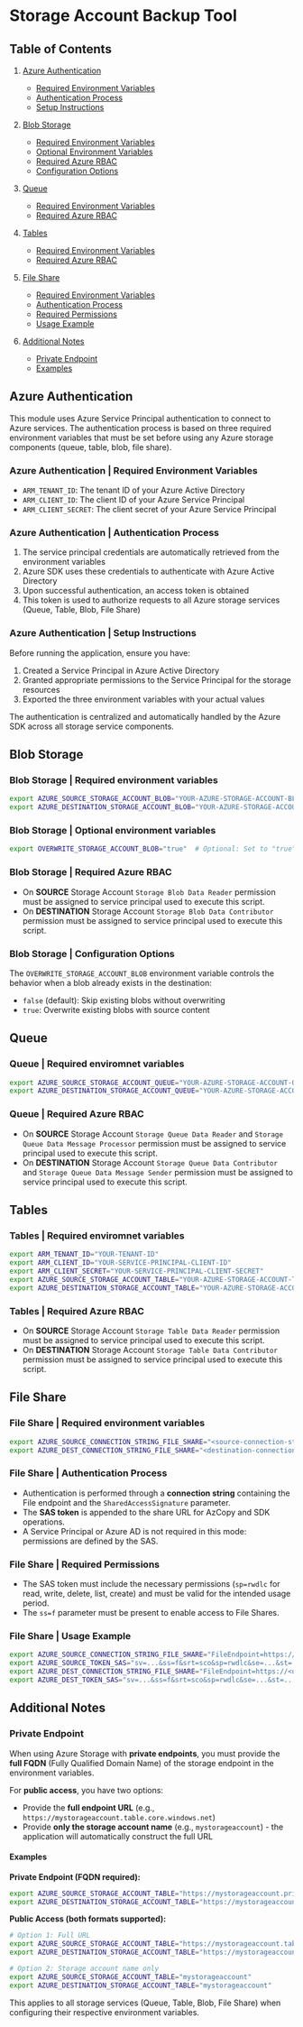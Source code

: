 # Storage Account Backup Tool

## Table of Contents

1. [Azure Authentication](#azure-authentication)

    - [Required Environment Variables](#azure-authentication--required-environment-variables)
    - [Authentication Process](#azure-authentication--authentication-process)
    - [Setup Instructions](#azure-authentication--setup-instructions)

2. [Blob Storage](#blob-storage)

    - [Required Environment Variables](#blob-storage--required-environment-variables)
    - [Optional Environment Variables](#blob-storage--optional-environment-variables)
    - [Required Azure RBAC](#blob-storage--required-azure-rbac)
    - [Configuration Options](#blob-storage--configuration-options)

3. [Queue](#queue)

    - [Required Environment Variables](#queue--required-enviromnet-variables)
    - [Required Azure RBAC](#queue--required-azure-rbac)

4. [Tables](#tables)

    - [Required Environment Variables](#tables--required-enviromnet-variables)
    - [Required Azure RBAC](#tables--required-azure-rbac)

5. [File Share](#file-share)

    - [Required Environment Variables](#file-share--required-environment-variables)
    - [Authentication Process](#file-share--authentication-process)
    - [Required Permissions](#file-share--required-permissions)
    - [Usage Example](#file-share--usage-example)

6. [Additional Notes](#additional-notes)

    - [Private Endpoint](#private-endpoint)
    - [Examples](#examples)

## Azure Authentication

This module uses Azure Service Principal authentication to connect to Azure services. The authentication process is based on three required environment variables that must be set before using any Azure storage components (queue, table, blob, file share).

### Azure Authentication | Required Environment Variables

- `ARM_TENANT_ID`: The tenant ID of your Azure Active Directory
- `ARM_CLIENT_ID`: The client ID of your Azure Service Principal
- `ARM_CLIENT_SECRET`: The client secret of your Azure Service Principal

### Azure Authentication | Authentication Process

1. The service principal credentials are automatically retrieved from the environment variables
2. Azure SDK uses these credentials to authenticate with Azure Active Directory
3. Upon successful authentication, an access token is obtained
4. This token is used to authorize requests to all Azure storage services (Queue, Table, Blob, File Share)

### Azure Authentication | Setup Instructions

Before running the application, ensure you have:

1. Created a Service Principal in Azure Active Directory
2. Granted appropriate permissions to the Service Principal for the storage resources
3. Exported the three environment variables with your actual values

The authentication is centralized and automatically handled by the Azure SDK across all storage service components.

## Blob Storage

### Blob Storage | Required environment variables

```bash
export AZURE_SOURCE_STORAGE_ACCOUNT_BLOB="YOUR-AZURE-STORAGE-ACCOUNT-BLOB-NAME-OR-URL"
export AZURE_DESTINATION_STORAGE_ACCOUNT_BLOB="YOUR-AZURE-STORAGE-ACCOUNT-BLOB-NAME-OR-URL"
```

### Blob Storage | Optional environment variables

```bash
export OVERWRITE_STORAGE_ACCOUNT_BLOB="true"  # Optional: Set to "true" to overwrite existing blobs.
```

### Blob Storage | Required Azure RBAC

- On **SOURCE** Storage Account `Storage Blob Data Reader` permission must be assigned to service principal used to execute this script.
- On **DESTINATION** Storage Account `Storage Blob Data Contributor` permission must be assigned to service principal used to execute this script.

### Blob Storage | Configuration Options

The `OVERWRITE_STORAGE_ACCOUNT_BLOB` environment variable controls the behavior when a blob already exists in the destination:

- `false` (default): Skip existing blobs without overwriting
- `true`: Overwrite existing blobs with source content

## Queue

### Queue | Required enviromnet variables

```bash
export AZURE_SOURCE_STORAGE_ACCOUNT_QUEUE="YOUR-AZURE-STORAGE-ACCOUNT-QUEUE-NAME-OR-URL"
export AZURE_DESTINATION_STORAGE_ACCOUNT_QUEUE="YOUR-AZURE-STORAGE-ACCOUNT-QUEUE-NAME-OR-URL"
```

### Queue | Required Azure RBAC

- On **SOURCE** Storage Account `Storage Queue Data Reader` and `Storage Queue Data Message Processor` permission must be assigned to service principal used to execute this script.
- On **DESTINATION** Storage Account `Storage Queue Data Contributor` and `Storage Queue Data Message Sender` permission must be assigned to service principal used to execute this script.

## Tables

### Tables | Required enviromnet variables

```bash
export ARM_TENANT_ID="YOUR-TENANT-ID"
export ARM_CLIENT_ID="YOUR-SERVICE-PRINCIPAL-CLIENT-ID"
export ARM_CLIENT_SECRET="YOUR-SERVICE-PRINCIPAL-CLIENT-SECRET"
export AZURE_SOURCE_STORAGE_ACCOUNT_TABLE="YOUR-AZURE-STORAGE-ACCOUNT-TABLE-NAME-OR-URL"
export AZURE_DESTINATION_STORAGE_ACCOUNT_TABLE="YOUR-AZURE-STORAGE-ACCOUNT-TABLE-NAME-OR-URL"
```

### Tables | Required Azure RBAC

- On **SOURCE** Storage Account `Storage Table Data Reader` permission must be assigned to service principal used to execute this script.
- On **DESTINATION** Storage Account `Storage Table Data Contributor` permission must be assigned to service principal used to execute this script.

## File Share

### File Share | Required environment variables

```bash
export AZURE_SOURCE_CONNECTION_STRING_FILE_SHARE="<source-connection-string-with-SAS>"
export AZURE_DEST_CONNECTION_STRING_FILE_SHARE="<destination-connection-string-with-SAS>"
```

### File Share | Authentication Process

- Authentication is performed through a **connection string** containing the File endpoint and the `SharedAccessSignature` parameter.
- The **SAS token** is appended to the share URL for AzCopy and SDK operations.
- A Service Principal or Azure AD is not required in this mode: permissions are defined by the SAS.

### File Share | Required Permissions

- The SAS token must include the necessary permissions (`sp=rwdlc` for read, write, delete, list, create) and must be valid for the intended usage period.
- The `ss=f` parameter must be present to enable access to File Shares.

### File Share | Usage Example

```bash
export AZURE_SOURCE_CONNECTION_STRING_FILE_SHARE="FileEndpoint=https://<sourceaccount>.file.core.windows.net/;SharedAccessSignature=sv=..."
export AZURE_SOURCE_TOKEN_SAS="sv=...&ss=f&srt=sco&sp=rwdlc&se=...&st=...&spr=https&sig=..."
export AZURE_DEST_CONNECTION_STRING_FILE_SHARE="FileEndpoint=https://<destaccount>.file.core.windows.net/;SharedAccessSignature=sv=..."
export AZURE_DEST_TOKEN_SAS="sv=...&ss=f&srt=sco&sp=rwdlc&se=...&st=...&spr=https&sig=..."
```

## Additional Notes

### Private Endpoint

When using Azure Storage with **private endpoints**, you must provide the **full FQDN** (Fully Qualified Domain Name) of the storage endpoint in the environment variables.

For **public access**, you have two options:

- Provide the **full endpoint URL** (e.g., `https://mystorageaccount.table.core.windows.net`)
- Provide **only the storage account name** (e.g., `mystorageaccount`) - the application will automatically construct the full URL

#### Examples

**Private Endpoint (FQDN required):**

```bash
export AZURE_SOURCE_STORAGE_ACCOUNT_TABLE="https://mystorageaccount.privatelink.table.core.windows.net"
export AZURE_DESTINATION_STORAGE_ACCOUNT_TABLE="https://mystorageaccount.privatelink.table.core.windows.net"
```

**Public Access (both formats supported):**

```bash
# Option 1: Full URL
export AZURE_SOURCE_STORAGE_ACCOUNT_TABLE="https://mystorageaccount.table.core.windows.net"
export AZURE_DESTINATION_STORAGE_ACCOUNT_TABLE="https://mystorageaccount.table.core.windows.net"

# Option 2: Storage account name only
export AZURE_SOURCE_STORAGE_ACCOUNT_TABLE="mystorageaccount"
export AZURE_DESTINATION_STORAGE_ACCOUNT_TABLE="mystorageaccount"
```

This applies to all storage services (Queue, Table, Blob, File Share) when configuring their respective environment variables.
